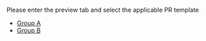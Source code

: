 Please enter the preview tab and select the applicable PR template

* [Group A](?expand=1&template=template_1.md)
* [Group B](?expand=1&template=template_2.md)
